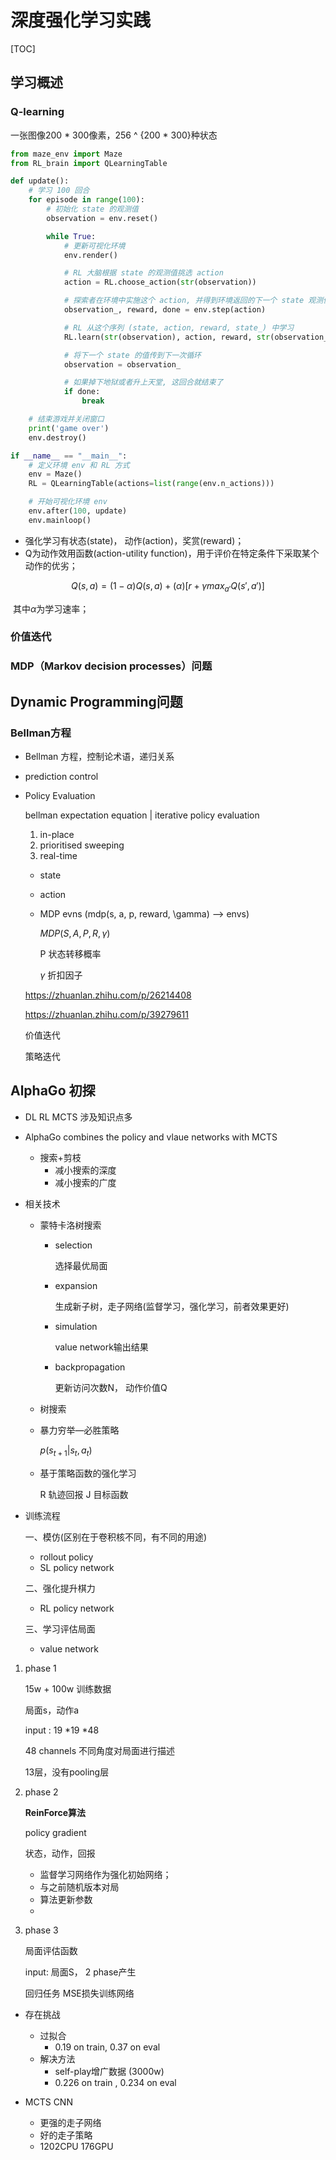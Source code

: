 # 深度强化学习实践

[TOC]

## 学习概述

### Q-learning

一张图像200 * 300像素，256 ^ {200 * 300}种状态

```python
from maze_env import Maze
from RL_brain import QLearningTable

def update():
    # 学习 100 回合
    for episode in range(100):
        # 初始化 state 的观测值
        observation = env.reset()

        while True:
            # 更新可视化环境
            env.render()

            # RL 大脑根据 state 的观测值挑选 action
            action = RL.choose_action(str(observation))

            # 探索者在环境中实施这个 action, 并得到环境返回的下一个 state 观测值, reward 和 done (是否是掉下地狱或者升上天堂)
            observation_, reward, done = env.step(action)

            # RL 从这个序列 (state, action, reward, state_) 中学习
            RL.learn(str(observation), action, reward, str(observation_))

            # 将下一个 state 的值传到下一次循环
            observation = observation_

            # 如果掉下地狱或者升上天堂, 这回合就结束了
            if done:
                break

    # 结束游戏并关闭窗口
    print('game over')
    env.destroy()

if __name__ == "__main__":
    # 定义环境 env 和 RL 方式
    env = Maze()
    RL = QLearningTable(actions=list(range(env.n_actions)))

    # 开始可视化环境 env
    env.after(100, update)
    env.mainloop()
```

- 强化学习有状态(state)， 动作(action)，奖赏(reward)；
- Q为动作效用函数(action-utility function)，用于评价在特定条件下采取某个动作的优劣；

$$
Q(s, a) = (1-\alpha)Q(s,a)+(\alpha)[r+\gamma max_{a'}Q(s',a')]
$$

​	其中$\alpha$为学习速率；

### 价值迭代

### MDP（Markov decision processes）问题



## Dynamic Programming问题

### Bellman方程

- Bellman 方程，控制论术语，递归关系

- prediction control

- Policy Evaluation

  bellman expectation equation | iterative policy evaluation

  

  1. in-place
  2. prioritised sweeping
  3. real-time

  

  - state

  - action 

  - MDP evns (mdp(s, a, p, reward, \gamma) —> envs)

    $MDP(S, A, P, R, \gamma)​$

    P 状态转移概率

    $\gamma$  折扣因子

  

  https://zhuanlan.zhihu.com/p/26214408

  https://zhuanlan.zhihu.com/p/39279611

  

  价值迭代 

  策略迭代

  

## AlphaGo 初探

- DL RL MCTS 涉及知识点多

- AlphaGo combines the policy and vlaue networks with MCTS

  - 搜索+剪枝
    - 减小搜索的深度
    - 减小搜索的广度

- 相关技术

  - 蒙特卡洛树搜索

    - selection 

      选择最优局面

    - expansion 

      生成新子树，走子网络(监督学习，强化学习，前者效果更好)

    - simulation 

      value network输出结果

    - backpropagation

      更新访问次数N， 动作价值Q

  - 树搜索

  - 暴力穷举—必胜策略

    $p(s_{t+1}|s_t, a_t)$

  - 基于策略函数的强化学习

    R 轨迹回报 J 目标函数

- 训练流程

  一、模仿(区别在于卷积核不同，有不同的用途)

  - rollout policy 
  - SL policy network

  二、强化提升棋力

  - RL policy network

  三、学习评估局面

  - value network

1. phase 1

   15w + 100w 训练数据

   局面s，动作a

   input : 19 *19 *48 

   48 channels 不同角度对局面进行描述

   13层，没有pooling层

   

2. phase 2

   **ReinForce算法**

   policy gradient

   状态，动作，回报

   - 监督学习网络作为强化初始网络；
   - 与之前随机版本对局
   - 算法更新参数
   - 

3. phase 3

   局面评估函数

   input: 局面S， 2 phase产生

   回归任务 MSE损失训练网络

- 存在挑战
  - 过拟合
    - 0.19 on train,  0.37 on eval
  - 解决方法
    - self-play增广数据 (3000w)
    - 0.226 on train , 0.234 on eval

- MCTS CNN
  - 更强的走子网络
  - 好的走子策略
  - 1202CPU 176GPU



## 